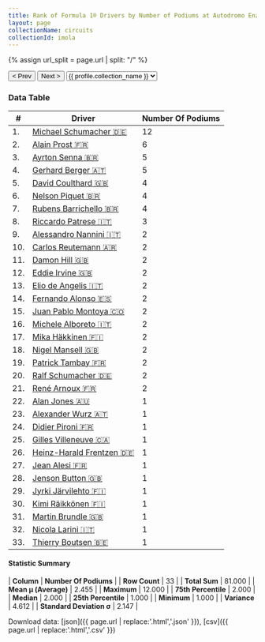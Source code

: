 ```yaml
---
title: Rank of Formula 1® Drivers by Number of Podiums at Autodromo Enzo e Dino Ferrari
layout: page
collectionName: circuits
collectionId: imola
---
```


{% assign url_split = page.url | split: "/" %}
<div id="collection-navigation">
<button onclick="selector.options[selector.selectedIndex-1].value && (window.location = selector.options[selector.selectedIndex-1].value);">&lt; Prev</button>
<button onclick="selector.options[selector.selectedIndex+1].value && (window.location = selector.options[selector.selectedIndex+1].value);">Next &gt;</button>
<select id="selector" onchange="this.options[this.selectedIndex].value && (window.location = this.options[this.selectedIndex].value);">
  {% for collectionId in site.data[page.collectionName].refs %}
    {% if collectionId == page.collectionId %}
      {% assign selected = "selected" %}
    {% else %}
      {% assign selected = "" %}
    {% endif %}
    {% assign profile = site.data[page.collectionName][collectionId].profile %}
    <option value="/f1/{{ page.collectionName }}/{{ collectionId }}/{{ url_split[4] }}" {{ selected }}>{{ profile.collection_name }}</option>
  {% endfor %}
</select>
</div>

<canvas id="chart" width="400" height="180"></canvas>
<script>
var data = {
    "datasets": [
        {
            "backgroundColor": [
                "#9C8E8D",
                "#9C8E8D",
                "#9C8E8D",
                "#9C8E8D",
                "#9C8E8D",
                "#9C8E8D",
                "#9C8E8D",
                "#9C8E8D",
                "#9C8E8D",
                "#9C8E8D",
                "#9C8E8D",
                "#9C8E8D",
                "#9C8E8D",
                "#9C8E8D",
                "#9C8E8D",
                "#9C8E8D",
                "#9C8E8D",
                "#9C8E8D",
                "#9C8E8D",
                "#9C8E8D",
                "#9C8E8D",
                "#9C8E8D",
                "#9C8E8D",
                "#9C8E8D",
                "#9C8E8D",
                "#9C8E8D",
                "#9C8E8D",
                "#9C8E8D",
                "#9C8E8D",
                "#9C8E8D",
                "#9C8E8D",
                "#9C8E8D",
                "#9C8E8D"
            ],
            "borderColor": [
                "#1D181E",
                "#1D181E",
                "#1D181E",
                "#1D181E",
                "#1D181E",
                "#1D181E",
                "#1D181E",
                "#1D181E",
                "#1D181E",
                "#1D181E",
                "#1D181E",
                "#1D181E",
                "#1D181E",
                "#1D181E",
                "#1D181E",
                "#1D181E",
                "#1D181E",
                "#1D181E",
                "#1D181E",
                "#1D181E",
                "#1D181E",
                "#1D181E",
                "#1D181E",
                "#1D181E",
                "#1D181E",
                "#1D181E",
                "#1D181E",
                "#1D181E",
                "#1D181E",
                "#1D181E",
                "#1D181E",
                "#1D181E",
                "#1D181E"
            ],
            "borderWidth": 1,
            "data": [
                12.0,
                6.0,
                5.0,
                5.0,
                4.0,
                4.0,
                4.0,
                3.0,
                2.0,
                2.0,
                2.0,
                2.0,
                2.0,
                2.0,
                2.0,
                2.0,
                2.0,
                2.0,
                2.0,
                2.0,
                2.0,
                1.0,
                1.0,
                1.0,
                1.0,
                1.0,
                1.0,
                1.0,
                1.0,
                1.0,
                1.0,
                1.0,
                1.0
            ],
            "label": "Number Of Podiums"
        }
    ],
    "labels": [
        "Michael Schumacher",
        "Alain Prost",
        "Ayrton Senna",
        "Gerhard Berger",
        "David Coulthard",
        "Nelson Piquet",
        "Rubens Barrichello",
        "Riccardo Patrese",
        "Alessandro Nannini",
        "Carlos Reutemann",
        "Damon Hill",
        "Eddie Irvine",
        "Elio de Angelis",
        "Fernando Alonso",
        "Juan Pablo Montoya",
        "Michele Alboreto",
        "Mika Häkkinen",
        "Nigel Mansell",
        "Patrick Tambay",
        "Ralf Schumacher",
        "René Arnoux",
        "Alan Jones",
        "Alexander Wurz",
        "Didier Pironi",
        "Gilles Villeneuve",
        "Heinz-Harald Frentzen",
        "Jean Alesi",
        "Jenson Button",
        "Jyrki Järvilehto",
        "Kimi Räikkönen",
        "Martin Brundle",
        "Nicola Larini",
        "Thierry Boutsen"
    ]
};
var options = {
  legend: {
    display: false
  },
  scales: {
    xAxes: [{
      ticks: {
        beginAtZero: true,
        maxRotation: 180,
        display: window.innerWidth > 800
      }
    }],
    yAxes: [{
      ticks: {
        beginAtZero: true
      }
    }]
  },
  onResize: function(chart, size) {
    chart.options.scales.xAxes[0].ticks.display = size.width > 800;
  }
};
var chart = new Chart("chart", {
    data: data,
    type: 'bar',
    options: options
});
</script>



### Data Table

| # | Driver | Number Of Podiums |
|--|--|--|
| 1. | [Michael Schumacher 🇩🇪](/f1/drivers/michael_schumacher) | 12 |
| 2. | [Alain Prost 🇫🇷](/f1/drivers/prost) | 6 |
| 3. | [Ayrton Senna 🇧🇷](/f1/drivers/senna) | 5 |
| 4. | [Gerhard Berger 🇦🇹](/f1/drivers/berger) | 5 |
| 5. | [David Coulthard 🇬🇧](/f1/drivers/coulthard) | 4 |
| 6. | [Nelson Piquet 🇧🇷](/f1/drivers/piquet) | 4 |
| 7. | [Rubens Barrichello 🇧🇷](/f1/drivers/barrichello) | 4 |
| 8. | [Riccardo Patrese 🇮🇹](/f1/drivers/patrese) | 3 |
| 9. | [Alessandro Nannini 🇮🇹](/f1/drivers/nannini) | 2 |
| 10. | [Carlos Reutemann 🇦🇷](/f1/drivers/reutemann) | 2 |
| 11. | [Damon Hill 🇬🇧](/f1/drivers/damon_hill) | 2 |
| 12. | [Eddie Irvine 🇬🇧](/f1/drivers/irvine) | 2 |
| 13. | [Elio de Angelis 🇮🇹](/f1/drivers/angelis) | 2 |
| 14. | [Fernando Alonso 🇪🇸](/f1/drivers/alonso) | 2 |
| 15. | [Juan Pablo Montoya 🇨🇴](/f1/drivers/montoya) | 2 |
| 16. | [Michele Alboreto 🇮🇹](/f1/drivers/alboreto) | 2 |
| 17. | [Mika Häkkinen 🇫🇮](/f1/drivers/hakkinen) | 2 |
| 18. | [Nigel Mansell 🇬🇧](/f1/drivers/mansell) | 2 |
| 19. | [Patrick Tambay 🇫🇷](/f1/drivers/tambay) | 2 |
| 20. | [Ralf Schumacher 🇩🇪](/f1/drivers/ralf_schumacher) | 2 |
| 21. | [René Arnoux 🇫🇷](/f1/drivers/arnoux) | 2 |
| 22. | [Alan Jones 🇦🇺](/f1/drivers/jones) | 1 |
| 23. | [Alexander Wurz 🇦🇹](/f1/drivers/wurz) | 1 |
| 24. | [Didier Pironi 🇫🇷](/f1/drivers/pironi) | 1 |
| 25. | [Gilles Villeneuve 🇨🇦](/f1/drivers/gilles_villeneuve) | 1 |
| 26. | [Heinz-Harald Frentzen 🇩🇪](/f1/drivers/frentzen) | 1 |
| 27. | [Jean Alesi 🇫🇷](/f1/drivers/alesi) | 1 |
| 28. | [Jenson Button 🇬🇧](/f1/drivers/button) | 1 |
| 29. | [Jyrki Järvilehto 🇫🇮](/f1/drivers/lehto) | 1 |
| 30. | [Kimi Räikkönen 🇫🇮](/f1/drivers/raikkonen) | 1 |
| 31. | [Martin Brundle 🇬🇧](/f1/drivers/brundle) | 1 |
| 32. | [Nicola Larini 🇮🇹](/f1/drivers/larini) | 1 |
| 33. | [Thierry Boutsen 🇧🇪](/f1/drivers/boutsen) | 1 |

#### Statistic Summary

| **Column** | **Number Of Podiums** |
| **Row Count** | 33 |
| **Total Sum** | 81.000 |
| **Mean μ (Average)** | 2.455 |
| **Maximum** | 12.000 |
| **75th Percentile** | 2.000 |
| **Median** | 2.000 |
| **25th Percentile** | 1.000 |
| **Minimum** | 1.000 |
| **Variance** | 4.612 |
| **Standard Deviation σ** | 2.147 |

Download data: [json]({{ page.url | replace:'.html','.json' }}), [csv]({{ page.url | replace:'.html','.csv' }})
